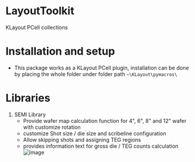 # LayoutToolkit
KLayout PCell collections

# Installation and setup
* This package works as a KLayout PCell plugin, installation can be done by placing the whole folder under folder path `~\KLayout\pymacros\`

# Libraries
1. SEMI Library
   - Provide wafer map calculation function for 4", 6", 8" and 12" wafer with customize rotation
   - customize Shot size / die size and scribeline configuration
   - Allow skipping shots and assigning TEG regions
   - provides information text for gross die / TEG counts calculation
![image](https://github.com/user-attachments/assets/edbacb04-800d-44aa-9ce4-ad64ae8fd96a)
